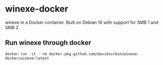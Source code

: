 # winexe-docker

winexe in a Docker container. Built on Debian 10 with support for SMB 1 and SMB 2.

## Run winexe through docker

```
docker run -it --rm docker.pkg.github.com/davidcorbin/winexe-docker/winexe:latest
```
